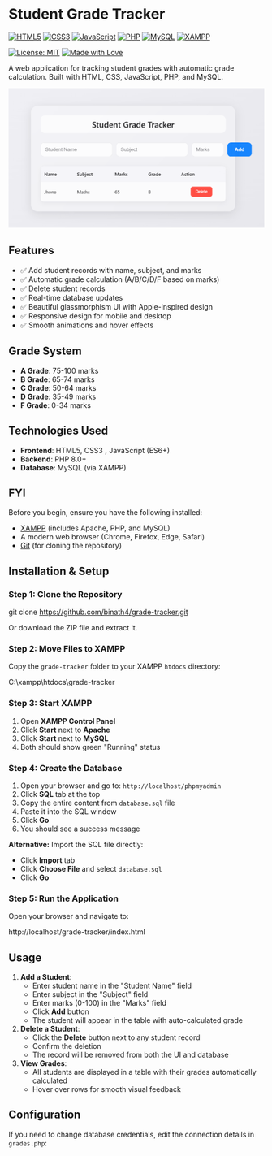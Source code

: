 #  Student Grade Tracker
[![HTML5](https://img.shields.io/badge/HTML5-E34F26?style=for-the-badge&logo=html5&logoColor=white)](https://developer.mozilla.org/en-US/docs/Web/HTML)
[![CSS3](https://img.shields.io/badge/CSS3-1572B6?style=for-the-badge&logo=css3&logoColor=white)](https://developer.mozilla.org/en-US/docs/Web/CSS)
[![JavaScript](https://img.shields.io/badge/JavaScript-F7DF1E?style=for-the-badge&logo=javascript&logoColor=black)](https://developer.mozilla.org/en-US/docs/Web/JavaScript)
[![PHP](https://img.shields.io/badge/PHP-777BB4?style=for-the-badge&logo=php&logoColor=white)](https://www.php.net/)
[![MySQL](https://img.shields.io/badge/MySQL-4479A1?style=for-the-badge&logo=mysql&logoColor=white)](https://www.mysql.com/)
[![XAMPP](https://img.shields.io/badge/XAMPP-FB7A24?style=for-the-badge&logo=xampp&logoColor=white)](https://www.apachefriends.org/)

[![License: MIT](https://img.shields.io/badge/License-MIT-yellow.svg?style=for-the-badge)](LICENSE)
[![Made with Love](https://img.shields.io/badge/Made%20with-❤️-red?style=for-the-badge)](https://github.com/YOUR_USERNAME)

A web application for tracking student grades with automatic grade calculation. Built with HTML, CSS, JavaScript, PHP, and MySQL.

![Project Screenshot](screenshot.png)

## Features

- ✅ Add student records with name, subject, and marks
- ✅ Automatic grade calculation (A/B/C/D/F based on marks)
- ✅ Delete student records
- ✅ Real-time database updates
- ✅ Beautiful glassmorphism UI with Apple-inspired design
- ✅ Responsive design for mobile and desktop
- ✅ Smooth animations and hover effects

## Grade System

- **A Grade**: 75-100 marks
- **B Grade**: 65-74 marks
- **C Grade**: 50-64 marks
- **D Grade**: 35-49 marks
- **F Grade**: 0-34 marks

## Technologies Used

- **Frontend**: HTML5, CSS3 , JavaScript (ES6+)
- **Backend**: PHP 8.0+
- **Database**: MySQL (via XAMPP)

## FYI

Before you begin, ensure you have the following installed:

- [XAMPP](https://www.apachefriends.org/download.html) (includes Apache, PHP, and MySQL)
- A modern web browser (Chrome, Firefox, Edge, Safari)
- [Git](https://git-scm.com/downloads) (for cloning the repository)

## Installation & Setup

### Step 1: Clone the Repository

git clone https://github.com/binath4/grade-tracker.git

Or download the ZIP file and extract it.

### Step 2: Move Files to XAMPP

Copy the `grade-tracker` folder to your XAMPP `htdocs` directory:

C:\xampp\htdocs\grade-tracker

### Step 3: Start XAMPP

1. Open **XAMPP Control Panel**
2. Click **Start** next to **Apache**
3. Click **Start** next to **MySQL**
4. Both should show green "Running" status

### Step 4: Create the Database

1. Open your browser and go to: `http://localhost/phpmyadmin`
2. Click **SQL** tab at the top
3. Copy the entire content from `database.sql` file
4. Paste it into the SQL window
5. Click **Go**
6. You should see a success message

**Alternative:** Import the SQL file directly:
- Click **Import** tab
- Click **Choose File** and select `database.sql`
- Click **Go**

### Step 5: Run the Application

Open your browser and navigate to:

http://localhost/grade-tracker/index.html

## Usage
1. **Add a Student**:
   - Enter student name in the "Student Name" field
   - Enter subject in the "Subject" field
   - Enter marks (0-100) in the "Marks" field
   - Click **Add** button
   - The student will appear in the table with auto-calculated grade
2. **Delete a Student**:
   - Click the **Delete** button next to any student record
   - Confirm the deletion
   - The record will be removed from both the UI and database
3. **View Grades**:
   - All students are displayed in a table with their grades automatically calculated
   - Hover over rows for smooth visual feedback

##  Configuration
If you need to change database credentials, edit the connection details in `grades.php`:
